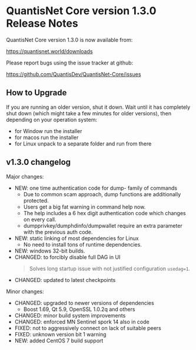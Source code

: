 QuantisNet Core version 1.3.0 Release Notes
=======================================


QuantisNet Core version 1.3.0 is now available from:

  https://quantisnet.world/downloads

Please report bugs using the issue tracker at github:

  https://github.com/QuantisDev/QuantisNet-Core/issues


How to Upgrade
--------------

If you are running an older version, shut it down. Wait until it has completely
shut down (which might take a few minutes for older versions), then depending on
your operation system:

* for Window run the installer
* for macos run the installer
* for Linux unpack to a separate folder and run from there


v1.3.0 changelog
----------------

Major changes:

- NEW: one time authentication code for dump- family of commands
    - Due to common scam approach, dump functions are additionally protected.
    - Users get a big fat warning in command help now.
    - The help includes a 6 hex digit authentication code which changes on every call.
    - dumpprivkey/dumphdinfo/dumpwallet require an extra parameter with the previous auth code.
- NEW: static linking of most dependencies for Linux
    - No need to install tons of runtime dependencies.
- NEW: windows 32-bit builds.
- CHANGED: to forcibly disable full DAG in UI
    > Solves long startup issue with not justified configuration `usedag=1`.
- CHANGED: updated to latest checkpoints

Minor changes:

- CHANGED: upgraded to newer versions of dependencies
    - Boost 1.69, Qt 5.9, OpenSSL 1.0.2q and others
- CHANGED: minor build system improvements
- CHANGED: enforced MN Sentinel spork 14 also in code
- FIXED: not to aggressively connect on lack of suitable peers
- FIXED: unknown version bit 1 warning
- NEW: added CentOS 7 build support
